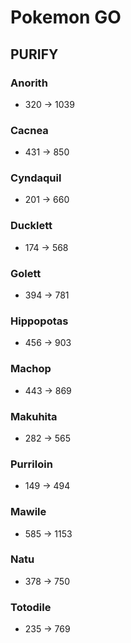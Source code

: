 # Pokemon GO
## PURIFY
### Anorith

* 320 -> 1039

### Cacnea

* 431 -> 850

### Cyndaquil

* 201 -> 660

### Ducklett

* 174 -> 568

### Golett

* 394 -> 781

### Hippopotas

* 456 -> 903

### Machop

* 443 -> 869

### Makuhita

* 282 -> 565

### Purriloin

* 149 -> 494

### Mawile

* 585 -> 1153

### Natu

* 378 -> 750

### Totodile

* 235 -> 769
